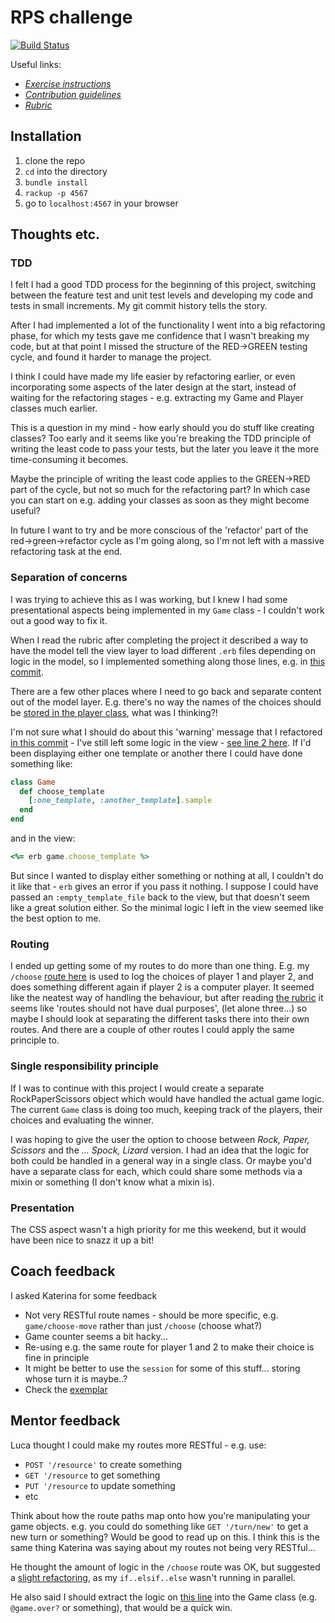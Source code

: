 # RPS challenge
[![Build Status](https://travis-ci.com/Hives/rps-challenge.svg?branch=master)](https://travis-ci.com/Hives/rps-challenge)

Useful links:
- *[Exercise instructions](instructions.md)*
- *[Contribution guidelines](CONTRIBUTING.md)*
- *[Rubric](https://github.com/makersacademy/rps-challenge/blob/master/docs/review.md)*

## Installation

1. clone the repo
2. `cd` into the directory
3. `bundle install`
4. `rackup -p 4567`
5. go to `localhost:4567` in your browser

## Thoughts etc.

### TDD

I felt I had a good TDD process for the beginning of this project, switching between the feature test and unit test levels and developing my code and tests in small increments. My git commit history tells the story.

After I had implemented a lot of the functionality I went into a big refactoring phase, for which my tests gave me confidence that I wasn't breaking my code, but at that point I missed the structure of the RED->GREEN testing cycle, and found it harder to manage the project.

I think I could have made my life easier by refactoring earlier, or even incorporating some aspects of the later design at the start, instead of waiting for the refactoring stages - e.g. extracting my Game and Player classes much earlier.

This is a question in my mind - how early should you do stuff like creating classes? Too early and it seems like you're breaking the TDD principle of writing the least code to pass your tests, but the later you leave it the more time-consuming it becomes.

Maybe the principle of writing the least code applies to the GREEN->RED part of the cycle, but not so much for the refactoring part? In which case you can start on e.g. adding your classes as soon as they might become useful?

In future I want to try and be more conscious of the 'refactor' part of the red->green->refactor cycle as I'm going along, so I'm not left with a massive refactoring task at the end.

### Separation of concerns

I was trying to achieve this as I was working, but I knew I had some presentational aspects being implemented in my `Game` class - I couldn't work out a good way to fix it.

When I read the rubric after completing the project it described a way to have the model tell the view layer to load different `.erb` files depending on logic in the model, so I implemented something along those lines, e.g. in [this commit](https://github.com/Hives/rps-challenge/commit/cabc7749dce595cb955a85e14a61d8101d607b74).

There are a few other places where I need to go back and separate content out of the model layer. E.g. there's no way the names of the choices should be [stored in the player class](https://github.com/Hives/rps-challenge/blob/1ef6aacd83112253a7d0de5f98dac3cbc04beee0/lib/player.rb#L4), what was I thinking?!

I'm not sure what I should do about this 'warning' message that I refactored [in this commit](https://github.com/Hives/rps-challenge/commit/1ef6aacd83112253a7d0de5f98dac3cbc04beee0) - I've still left some logic in the view - [see line 2 here](https://github.com/Hives/rps-challenge/blob/1ef6aacd83112253a7d0de5f98dac3cbc04beee0/views/play.erb#L2). If I'd been displaying either one template or another there I could have done something like:
```ruby
class Game
  def choose_template
    [:one_template, :another_template].sample
  end
end
```
and in the view:
```ruby
<%= erb game.choose_template %>
```
But since I wanted to display either something or nothing at all, I couldn't do it like that - `erb` gives an error if you pass it nothing. I suppose I could have passed an `:empty_template_file` back to the view, but that doesn't seem like a great solution either. So the minimal logic I left in the view seemed like the best option to me.

### Routing

I ended up getting some of my routes to do more than one thing. E.g. my `/choose` [route here](https://github.com/Hives/rps-challenge/blob/1ef6aacd83112253a7d0de5f98dac3cbc04beee0/app.rb#L45) is used to log the choices of player 1 and player 2, and does something different again if player 2 is a computer player. It seemed like the neatest way of handling the behaviour, but after reading [the rubric](https://github.com/makersacademy/rps-challenge/blob/master/docs/review.md#inconsistent-routing-and-route-naming) it seems like 'routes should not have dual purposes', (let alone three...) so maybe I should look at separating the different tasks there into their own routes. And there are a couple of other routes I could apply the same principle to.

### Single responsibility principle

If I was to continue with this project I would create a separate RockPaperScissors object which would have handled the actual game logic. The current `Game` class is doing too much, keeping track of the players, their choices and evaluating the winner.

I was hoping to give the user the option to choose between *Rock, Paper, Scissors* and the *... Spock, Lizard* version. I had an idea that the logic for both could be handled in a general way in a single class. Or maybe you'd have a separate class for each, which could share some methods via a mixin or something (I don't know what a mixin is).

### Presentation

The CSS aspect wasn't a high priority for me this weekend, but it would have been nice to snazz it up a bit!

## Coach feedback

I asked Katerina for some feedback
- Not very RESTful route names - should be more specific, e.g. `game/choose-move` rather than just `/choose` (choose what?)
- Game counter seems a bit hacky...
- Re-using e.g. the same route for player 1 and 2 to make their choice is fine in principle
- It might be better to use the `session` for some of this stuff... storing whose turn it is maybe..?
- Check the [exemplar](https://github.com/makersacademy/rps-exemplar/blob/master/app.rb)

## Mentor feedback

Luca thought I could make my routes more RESTful - e.g. use:

- `POST '/resource'` to create something
- `GET '/resource` to get something
- `PUT '/resource` to update something
- etc

Think about how the route paths map onto how you're manipulating your game objects. e.g. you could do something like `GET '/turn/new'` to get a new turn or something? Would be good to read up on this. I think this is the same thing Katerina was saying about my routes not being very RESTful...

He thought the amount of logic in the `/choose` route was OK, but suggested a [slight refactoring](https://github.com/Hives/rps-challenge/commit/6fd8d2010441c063d813b93efcbf42fa3634719c), as my `if..elsif..else` wasn't running in parallel.

He also said I should extract the logic on [this line](https://github.com/Hives/rps-challenge/blob/6fd8d2010441c063d813b93efcbf42fa3634719c/app.rb#L47) into the Game class (e.g. `@game.over?` or something), that would be a quick win.
